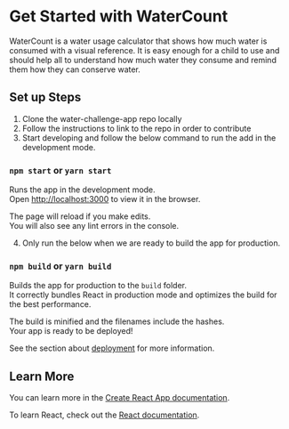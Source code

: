 # Get Started with WaterCount

WaterCount is a water usage calculator that shows how much water is consumed with a visual reference. It is easy enough for a child to use and should help all to understand how much water they consume and remind them how they can conserve water.

## Set up Steps

1. Clone the water-challenge-app repo locally
2. Follow the instructions to link to the repo in order to contribute
3. Start developing and follow the below command to run the add in the development mode. 

### `npm start` or `yarn start`

Runs the app in the development mode.\
Open [http://localhost:3000](http://localhost:3000) to view it in the browser.

The page will reload if you make edits.\
You will also see any lint errors in the console.

4. Only run the below when we are ready to build the app for production.

### `npm build` or `yarn build`

Builds the app for production to the `build` folder.\
It correctly bundles React in production mode and optimizes the build for the best performance.

The build is minified and the filenames include the hashes.\
Your app is ready to be deployed!

See the section about [deployment](https://facebook.github.io/create-react-app/docs/deployment) for more information.

## Learn More

You can learn more in the [Create React App documentation](https://facebook.github.io/create-react-app/docs/getting-started).

To learn React, check out the [React documentation](https://reactjs.org/).

